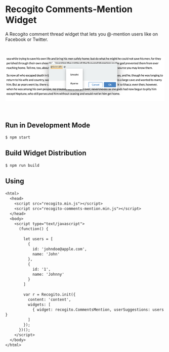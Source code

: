 # Recogito Comments-Mention Widget

A Recogito comment thread widget that lets you @-mention users like on Facebook or Twitter.  

<br/>

![Screenshot](Screenshot.png)

<br/>


## Run in Development Mode

```sh
$ npm start
```

## Build Widget Distribution

```sh
$ npm run build
```

## Using


```
<html>
  <head>
    <script src="recogito.min.js"></script>
    <script src="recogito-comments-mention.min.js"></script>
  </head>
  <body>
    <script type="text/javascript">
      (function() {

        let users = [
          {
            id: 'johndoe@apple.com',
            name: 'John'
          },
          {
            id: '1',
            name: 'Johnny'
          }
        ]

        var r = Recogito.init({
          content: 'content', 
      	  widgets: [
            { widget: recogito.CommentsMention, userSuggestions: users }
          ]
        });
      })();
    </script>
  </body>
</html>
```